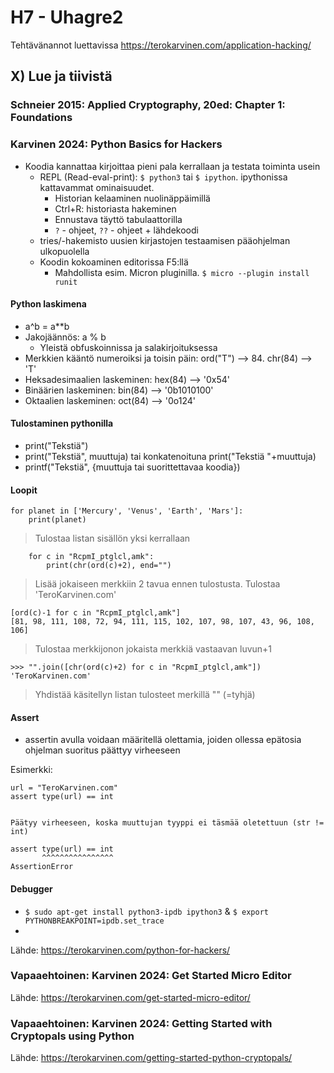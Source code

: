 # H7 - Uhagre2

Tehtävänannot luettavissa https://terokarvinen.com/application-hacking/

## X) Lue ja tiivistä

### Schneier 2015: Applied Cryptography, 20ed: Chapter 1: Foundations


### Karvinen 2024: Python Basics for Hackers

 - Koodia kannattaa kirjoittaa pieni pala kerrallaan ja testata toiminta usein
   - REPL (Read-eval-print): ``$ python3`` tai ``$ ipython``. ipythonissa kattavammat ominaisuudet.
      - Historian kelaaminen nuolinäppäimillä
      - Ctrl+R: historiasta hakeminen
      - Ennustava täyttö tabulaattorilla
      - `?` - ohjeet, `??` - ohjeet + lähdekoodi
   - tries/-hakemisto uusien kirjastojen testaamisen pääohjelman ulkopuolella
   - Koodin kokoaminen editorissa F5:llä
      - Mahdollista esim. Micron pluginilla. ``$ micro --plugin install runit``

#### Python laskimena

 - a^b = a**b
 - Jakojäännös: a % b
   - Yleistä obfuskoinnissa ja salakirjoituksessa
 - Merkkien kääntö numeroiksi ja toisin päin: ord("T") --> 84. chr(84) --> 'T'
 - Heksadesimaalien laskeminen: hex(84) --> '0x54'
 - Binäärien laskeminen: bin(84) --> '0b1010100'
 - Oktaalien laskeminen: oct(84) --> '0o124'

#### Tulostaminen pythonilla

- print("Tekstiä")
- print("Tekstiä", muuttuja) tai konkatenoituna print("Tekstiä "+muuttuja)
- printf("Tekstiä", {muuttuja tai suorittettavaa koodia})

#### Loopit

````
for planet in ['Mercury', 'Venus', 'Earth', 'Mars']:
	print(planet)
````
> Tulostaa listan sisällön yksi kerrallaan

````
	for c in "RcpmI_ptglcl,amk":
		print(chr(ord(c)+2), end="")
````
> Lisää jokaiseen merkkiin 2 tavua ennen tulostusta. Tulostaa 'TeroKarvinen.com'

````
[ord(c)-1 for c in "RcpmI_ptglcl,amk"]
[81, 98, 111, 108, 72, 94, 111, 115, 102, 107, 98, 107, 43, 96, 108, 106]
````
> Tulostaa merkkijonon jokaista merkkiä vastaavan luvun+1

````
>>> "".join([chr(ord(c)+2) for c in "RcpmI_ptglcl,amk"])
'TeroKarvinen.com'
````
> Yhdistää käsitellyn listan tulosteet merkillä "" (=tyhjä)

#### Assert

 - assertin avulla voidaan määritellä olettamia, joiden ollessa epätosia ohjelman suoritus päättyy virheeseen

Esimerkki:
````
url = "TeroKarvinen.com"
assert type(url) == int


Päätyy virheeseen, koska muuttujan tyyppi ei täsmää oletettuun (str != int)

assert type(url) == int
       ^^^^^^^^^^^^^^^^
AssertionError
````

#### Debugger

 - ``$ sudo apt-get install python3-ipdb ipython3`` & ``$ export PYTHONBREAKPOINT=ipdb.set_trace``
 - 





Lähde: https://terokarvinen.com/python-for-hackers/

### Vapaaehtoinen: Karvinen 2024: Get Started Micro Editor

Lähde: https://terokarvinen.com/get-started-micro-editor/

### Vapaaehtoinen: Karvinen 2024: Getting Started with Cryptopals using Python

Lähde: https://terokarvinen.com/getting-started-python-cryptopals/
